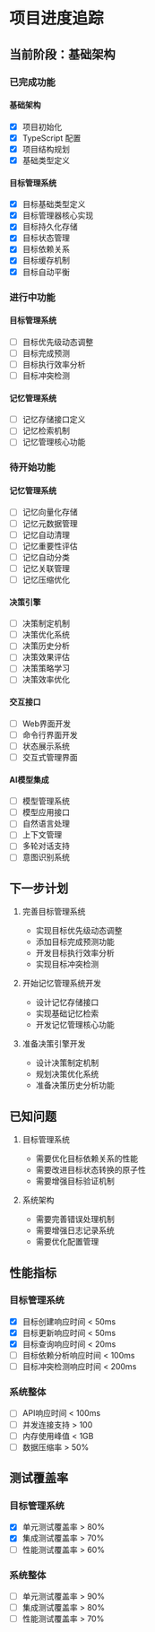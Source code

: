 # 项目进度追踪

## 当前阶段：基础架构

### 已完成功能

#### 基础架构
- [x] 项目初始化
- [x] TypeScript 配置
- [x] 项目结构规划
- [x] 基础类型定义

#### 目标管理系统
- [x] 目标基础类型定义
- [x] 目标管理器核心实现
- [x] 目标持久化存储
- [x] 目标状态管理
- [x] 目标依赖关系
- [x] 目标缓存机制
- [x] 目标自动平衡

### 进行中功能

#### 目标管理系统
- [ ] 目标优先级动态调整
- [ ] 目标完成预测
- [ ] 目标执行效率分析
- [ ] 目标冲突检测

#### 记忆管理系统
- [ ] 记忆存储接口定义
- [ ] 记忆检索机制
- [ ] 记忆管理核心功能

### 待开始功能

#### 记忆管理系统
- [ ] 记忆向量化存储
- [ ] 记忆元数据管理
- [ ] 记忆自动清理
- [ ] 记忆重要性评估
- [ ] 记忆自动分类
- [ ] 记忆关联管理
- [ ] 记忆压缩优化

#### 决策引擎
- [ ] 决策制定机制
- [ ] 决策优化系统
- [ ] 决策历史分析
- [ ] 决策效果评估
- [ ] 决策策略学习
- [ ] 决策效率优化

#### 交互接口
- [ ] Web界面开发
- [ ] 命令行界面开发
- [ ] 状态展示系统
- [ ] 交互式管理界面

#### AI模型集成
- [ ] 模型管理系统
- [ ] 模型应用接口
- [ ] 自然语言处理
- [ ] 上下文管理
- [ ] 多轮对话支持
- [ ] 意图识别系统

## 下一步计划

1. 完善目标管理系统
   - 实现目标优先级动态调整
   - 添加目标完成预测功能
   - 开发目标执行效率分析
   - 实现目标冲突检测

2. 开始记忆管理系统开发
   - 设计记忆存储接口
   - 实现基础记忆检索
   - 开发记忆管理核心功能

3. 准备决策引擎开发
   - 设计决策制定机制
   - 规划决策优化系统
   - 准备决策历史分析功能

## 已知问题

1. 目标管理系统
   - 需要优化目标依赖关系的性能
   - 需要改进目标状态转换的原子性
   - 需要增强目标验证机制

2. 系统架构
   - 需要完善错误处理机制
   - 需要增强日志记录系统
   - 需要优化配置管理

## 性能指标

### 目标管理系统
- [x] 目标创建响应时间 < 50ms
- [x] 目标更新响应时间 < 50ms
- [x] 目标查询响应时间 < 20ms
- [ ] 目标依赖分析响应时间 < 100ms
- [ ] 目标冲突检测响应时间 < 200ms

### 系统整体
- [ ] API响应时间 < 100ms
- [ ] 并发连接支持 > 100
- [ ] 内存使用峰值 < 1GB
- [ ] 数据压缩率 > 50%

## 测试覆盖率

### 目标管理系统
- [x] 单元测试覆盖率 > 80%
- [x] 集成测试覆盖率 > 70%
- [ ] 性能测试覆盖率 > 60%

### 系统整体
- [ ] 单元测试覆盖率 > 90%
- [ ] 集成测试覆盖率 > 80%
- [ ] 性能测试覆盖率 > 70% 